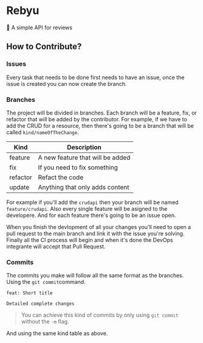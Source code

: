 # Rebyu
🍿 A simple API for reviews

## How to Contribute?

### Issues

Every task that needs to be done first needs to have an issue, once the issue is created you can now create the branch.

### Branches

The project will be divided in branches. Each branch will be a feature, fix, or refactor that will be added by the contributor. For example, if we have to add the CRUD for a resource, then there's going to be a branch that will be called `kind/nameOfTheChange`.

| Kind        | Description                         |
| ----------- | ----------------------------------- |
| feature     | A new feature that will be added    |
| fix         | If you need to fix something        |
| refactor    | Refact the code                     |
| update      | Anything that only adds content     |

For example if you'll add the `crudapi` then your branch will be named `feature/crudapi`. Also every single feature will be asigned to the developere. And for each feature there's going to be an issue open.

When you finish the devlopment of all your changes you'll need to open a pull request to the main branch and link it with the issue you're solving. Finally all the CI process will begin and when it's done the DevOps integrante will accept that Pull Request.

### Commits

The commits you make will follow all the same format as the branches. Using the `git commit`command.

```
feat: Short title

Detailed complete changes
```

> You can achieve this kind of commits by only using `git commit` without the `-m` flag.

And using the same kind table as above.
